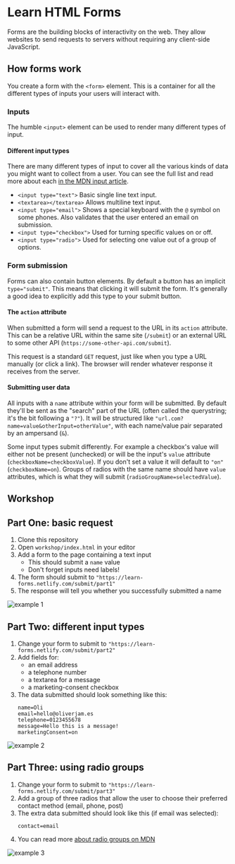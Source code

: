 # Learn HTML Forms

Forms are the building blocks of interactivity on the web. They allow websites to send requests to servers without requiring any client-side JavaScript.

## How forms work

You create a form with the `<form>` element. This is a container for all the different types of inputs your users will interact with.

### Inputs

The humble `<input>` element can be used to render many different types of input.

#### Different input types

There are many different types of input to cover all the various kinds of data you might want to collect from a user. You can see the full list and read more about each [in the MDN input article](https://developer.mozilla.org/en-US/docs/Web/HTML/Element/input).

- `<input type="text">`
  Basic single line text input.
- `<textarea></textarea>`
  Allows multiline text input.
- `<input type="email">`
  Shows a special keyboard with the `@` symbol on some phones. Also validates that the user entered an email on submission.
- `<input type="checkbox">`
  Used for turning specific values on or off.
- `<input type="radio">`
  Used for selecting one value out of a group of options.

### Form submission

Forms can also contain button elements. By default a button has an implicit `type="submit"`. This means that clicking it will submit the form. It's generally a good idea to explicitly add this type to your submit button.

#### The `action` attribute

When submitted a form will send a request to the URL in its `action` attribute. This can be a relative URL within the same site (`/submit`) or an external URL to some other API (`https://some-other-api.com/submit`).

This request is a standard `GET` request, just like when you type a URL manually (or click a link). The browser will render whatever response it receives from the server.

#### Submitting user data

All inputs with a `name` attribute within your form will be submitted. By default they'll be sent as the "search" part of the URL (often called the querystring; it's the bit following a `"?"`). It will be structured like `"url.com?name=value&otherInput=otherValue"`, with each name/value pair separated by an ampersand (`&`).

Some input types submit differently. For example a checkbox's value will either not be present (unchecked) or will be the input's `value` attribute (`checkboxName=checkboxValue`). If you don't set a value it will default to `"on"` (`checkboxName=on`). Groups of radios with the same name should have `value` attributes, which is what they will submit (`radioGroupName=selectedValue`).

## Workshop

## Part One: basic request

1. Clone this repository
1. Open `workshop/index.html` in your editor
1. Add a form to the page containing a text input
   - This should submit a `name` value
   - Don't forget inputs need labels!
1. The form should submit to `"https://learn-forms.netlify.com/submit/part1"`
1. The response will tell you whether you successfully submitted a name

![example 1](https://user-images.githubusercontent.com/9408641/70389189-fe080400-19b3-11ea-8cb3-cacfc06690c4.gif)

## Part Two: different input types

1. Change your form to submit to `"https://learn-forms.netlify.com/submit/part2"`
1. Add fields for:
   - an email address
   - a telephone number
   - a textarea for a message
   - a marketing-consent checkbox
1. The data submitted should look something like this:
   ```
   name=Oli
   email=hello@oliverjam.es
   telephone=0123455678
   message=Hello this is a message!
   marketingConsent=on
   ```

![example 2](https://user-images.githubusercontent.com/9408641/70389175-bda88600-19b3-11ea-8ddc-751915a6da19.gif)

## Part Three: using radio groups

1. Change your form to submit to `"https://learn-forms.netlify.com/submit/part3"`
1. Add a group of three radios that allow the user to choose their preferred contact method (email, phone, post)
1. The extra data submitted should look like this (if email was selected):
   ```
   contact=email
   ```
1. You can read more [about radio groups on MDN](https://developer.mozilla.org/en-US/docs/Web/HTML/Element/input/radio#Defining_a_radio_group)

![example 3](https://user-images.githubusercontent.com/9408641/70389223-753d9800-19b4-11ea-95ce-00198a1c9fc3.gif)
